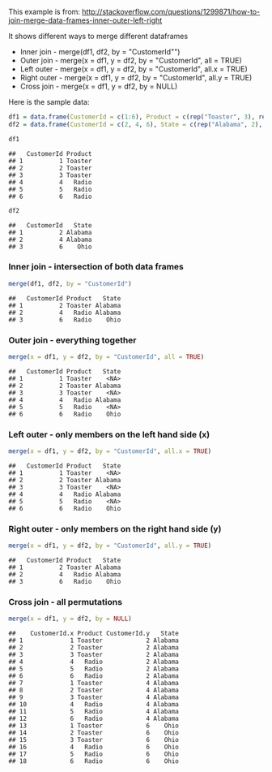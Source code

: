 
This example is from: http://stackoverflow.com/questions/1299871/how-to-join-merge-data-frames-inner-outer-left-right

It shows different ways to merge different dataframes

- Inner join - merge(df1, df2, by = "CustomerId"")
- Outer join - merge(x = df1, y = df2, by = "CustomerId", all = TRUE)
- Left outer - merge(x = df1, y = df2, by = "CustomerId", all.x = TRUE)
- Right outer - merge(x = df1, y = df2, by = "CustomerId", all.y = TRUE)
- Cross join - merge(x = df1, y = df2, by = NULL)

Here is the sample data:


```r
df1 = data.frame(CustomerId = c(1:6), Product = c(rep("Toaster", 3), rep("Radio", 3)))
df2 = data.frame(CustomerId = c(2, 4, 6), State = c(rep("Alabama", 2), rep("Ohio", 1)))
```


```r
df1
```

```
##   CustomerId Product
## 1          1 Toaster
## 2          2 Toaster
## 3          3 Toaster
## 4          4   Radio
## 5          5   Radio
## 6          6   Radio
```

```r
df2
```

```
##   CustomerId   State
## 1          2 Alabama
## 2          4 Alabama
## 3          6    Ohio
```

### Inner join - intersection of both data frames


```r
merge(df1, df2, by = "CustomerId")
```

```
##   CustomerId Product   State
## 1          2 Toaster Alabama
## 2          4   Radio Alabama
## 3          6   Radio    Ohio
```

### Outer join - everything together


```r
merge(x = df1, y = df2, by = "CustomerId", all = TRUE)
```

```
##   CustomerId Product   State
## 1          1 Toaster    <NA>
## 2          2 Toaster Alabama
## 3          3 Toaster    <NA>
## 4          4   Radio Alabama
## 5          5   Radio    <NA>
## 6          6   Radio    Ohio
```

### Left outer - only members on the left hand side (x)

```r
merge(x = df1, y = df2, by = "CustomerId", all.x = TRUE)
```

```
##   CustomerId Product   State
## 1          1 Toaster    <NA>
## 2          2 Toaster Alabama
## 3          3 Toaster    <NA>
## 4          4   Radio Alabama
## 5          5   Radio    <NA>
## 6          6   Radio    Ohio
```

### Right outer - only members on the right hand side (y)

```r
merge(x = df1, y = df2, by = "CustomerId", all.y = TRUE)
```

```
##   CustomerId Product   State
## 1          2 Toaster Alabama
## 2          4   Radio Alabama
## 3          6   Radio    Ohio
```
### Cross join - all permutations

```r
merge(x = df1, y = df2, by = NULL)
```

```
##    CustomerId.x Product CustomerId.y   State
## 1             1 Toaster            2 Alabama
## 2             2 Toaster            2 Alabama
## 3             3 Toaster            2 Alabama
## 4             4   Radio            2 Alabama
## 5             5   Radio            2 Alabama
## 6             6   Radio            2 Alabama
## 7             1 Toaster            4 Alabama
## 8             2 Toaster            4 Alabama
## 9             3 Toaster            4 Alabama
## 10            4   Radio            4 Alabama
## 11            5   Radio            4 Alabama
## 12            6   Radio            4 Alabama
## 13            1 Toaster            6    Ohio
## 14            2 Toaster            6    Ohio
## 15            3 Toaster            6    Ohio
## 16            4   Radio            6    Ohio
## 17            5   Radio            6    Ohio
## 18            6   Radio            6    Ohio
```



